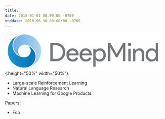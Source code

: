 ```yaml
---
title: 
date: 2015-01-01 00:00:00 -0700
enddate: 2018-06-30 00:00:00 -0700
---
```


![DeepMind](/assets/images/DeepMind_logo.png){:height="50%" width="50%"}.

- Large-scale Reinforcement Learning
- Natural Language Research
- Machine Learning for Google Products

Papers:

- Foo
